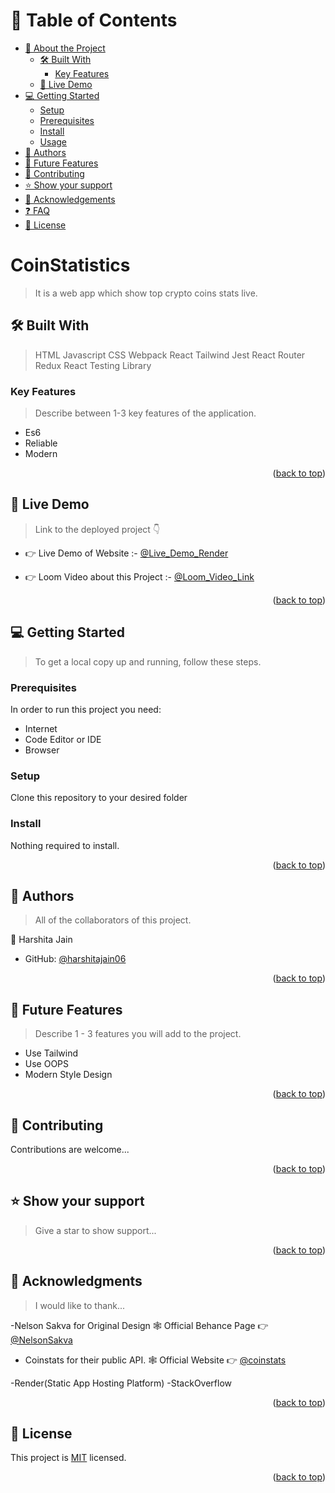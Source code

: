 <a name="readme-top"></a>

<!--
HOW TO USE:
This is an example of how you may give instructions on setting up your project locally.

Modify this file to match your project and remove sections that don't apply.

REQUIRED SECTIONS:
- Table of Contents
- About the Project
  - Built With
  - Live Demo
- Getting Started
- Authors
- Future Features
- Contributing
- Show your support
- Acknowledgements
- License

<!-- TABLE OF CONTENTS -->

# 📗 Table of Contents

- [📖 About the Project](#about-project)
  - [🛠 Built With](#built-with)
    - [Key Features](#key-features)
  - [🚀 Live Demo](#live-demo)
- [💻 Getting Started](#getting-started)
  - [Setup](#setup)
  - [Prerequisites](#prerequisites)
  - [Install](#install)
  - [Usage](#usage)
- [👥 Authors](#authors)
- [🔭 Future Features](#future-features)
- [🤝 Contributing](#contributing)
- [⭐️ Show your support](#support)
- [🙏 Acknowledgements](#acknowledgements)
- [❓ FAQ](#faq)
- [📝 License](#license)

<!-- PROJECT DESCRIPTION -->

# CoinStatistics  <a name="about-project"></a>

> It is a web app which show top crypto coins stats live. 

## 🛠 Built With <a name="built-with"></a>

>HTML
>Javascript
>CSS
>Webpack
>React
>Tailwind
>Jest
>React Router
>Redux
>React Testing Library

<!-- Features -->

### Key Features <a name="key-features"></a>

> Describe between 1-3 key features of the application.

- Es6
- Reliable
- Modern

<p align="right">(<a href="#readme-top">back to top</a>)</p>

<!-- LIVE DEMO -->

## 🚀 Live Demo <a name="live-demo"></a>

> Link to the deployed project 👇

- 👉 Live Demo of Website :- [@Live_Demo_Render](https://coin-statistics.onrender.com)

- 👉 Loom Video about this Project :- [@Loom_Video_Link](https://drive.google.com/file/d/1Xz6Q_GQCQ2lteLjA4Vgfrm_DDV31nW54/view?usp=sharing)

<p align="right">(<a href="#readme-top">back to top</a>)</p>

<!-- GETTING STARTED -->

## 💻 Getting Started <a name="getting-started"></a>

> To get a local copy up and running, follow these steps.

### Prerequisites

In order to run this project you need:

- Internet
- Code Editor or IDE
- Browser

### Setup

Clone this repository to your desired folder

### Install

Nothing required to install.

<p align="right">(<a href="#readme-top">back to top</a>)</p>

<!-- AUTHORS -->

## 👥 Authors <a name="authors"></a>

> All of the collaborators of this project.

👤 Harshita Jain

- GitHub: [@harshitajain06](https://github.com/harshitajain06)

<p align="right">(<a href="#readme-top">back to top</a>)</p>

<!-- FUTURE FEATURES -->

## 🔭 Future Features <a name="future-features"></a>

> Describe 1 - 3 features you will add to the project.

- Use Tailwind
- Use OOPS
- Modern Style Design

<p align="right">(<a href="#readme-top">back to top</a>)</p>

<!-- CONTRIBUTING -->

## 🤝 Contributing <a name="contributing"></a>

Contributions are welcome...

<p align="right">(<a href="#readme-top">back to top</a>)</p>

<!-- SUPPORT -->

## ⭐️ Show your support <a name="support"></a>

> Give a star to show support...

<p align="right">(<a href="#readme-top">back to top</a>)</p>

<!-- ACKNOWLEDGEMENTS -->

## 🙏 Acknowledgments <a name="acknowledgements"></a>

> I would like to thank...

-Nelson Sakva for Original Design 
🕸️ Official Behance Page 👉 [@NelsonSakva](https://www.behance.net/sakwadesignstudio)

- Coinstats for their public API.
🕸️ Official Website 👉 [@coinstats](https://coinstats.app/)

-Render(Static App Hosting Platform)
-StackOverflow

<p align="right">(<a href="#readme-top">back to top</a>)</p>

<!-- LICENSE -->

## 📝 License <a name="license"></a>

This project is [MIT](./MIT.md) licensed.

<p align="right">(<a href="#readme-top">back to top</a>)</p>
